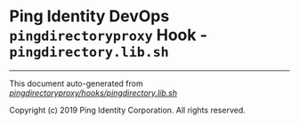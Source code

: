 
# Ping Identity DevOps `pingdirectoryproxy` Hook - `pingdirectory.lib.sh`

---
This document auto-generated from _[pingdirectoryproxy/hooks/pingdirectory.lib.sh](https://github.com/pingidentity/pingidentity-docker-builds/blob/master/pingdirectoryproxy/hooks/pingdirectory.lib.sh)_

Copyright (c)  2019 Ping Identity Corporation. All rights reserved.
